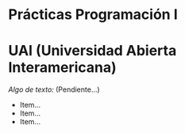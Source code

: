 # Prácticas Programación I

# UAI (Universidad Abierta Interamericana)

_Algo de texto:_ (Pendiente...)

- Item...
- Item...
- Item...
